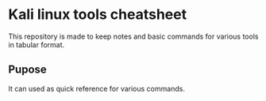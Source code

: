 # Kali linux tools cheatsheet
This repository is made to keep notes and basic commands for various tools in tabular format.

## Pupose 
It can used as quick reference for various commands.
